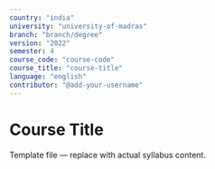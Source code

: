 ```yaml
---
country: "india"
university: "university-of-madras"
branch: "branch/degree"
version: "2022"
semester: 4
course_code: "course-code"
course_title: "course-title"
language: "english"
contributor: "@add-your-username"
---
```


# Course Title

Template file — replace with actual syllabus content.
